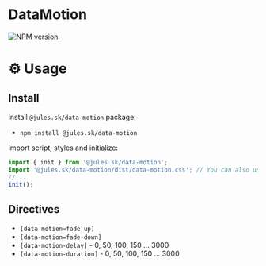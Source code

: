 # DataMotion
[![NPM version](https://img.shields.io/npm/v/@jules.sk/data-motion)](https://www.npmjs.com/package/@jules.sk/data-motion)

# ⚙ Usage

## Install
Install `@jules.sk/data-motion` package:
* `npm install @jules.sk/data-motion`

Import script, styles and initialize:
```js
import { init } from '@jules.sk/data-motion';
import '@jules.sk/data-motion/dist/data-motion.css'; // You can also use <link> for styles
// ..
init();
```

## Directives
* `[data-motion=fade-up]`
* `[data-motion=fade-down]`
* `[data-motion-delay]` - 0, 50, 100, 150 ... 3000
* `[data-motion-duration]` - 0, 50, 100, 150 ... 3000